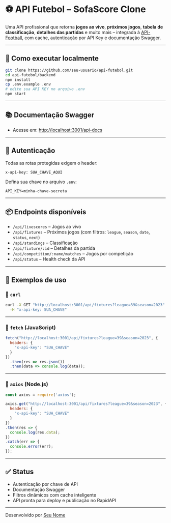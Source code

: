 # ⚽ API Futebol – SofaScore Clone

Uma API profissional que retorna **jogos ao vivo**, **próximos jogos**, **tabela de classificação**, **detalhes das partidas** e muito mais – integrada à [API-Football](https://www.api-football.com/), com cache, autenticação por API Key e documentação Swagger.

---

## 🚀 Como executar localmente

```bash
git clone https://github.com/seu-usuario/api-futebol.git
cd api-futebol/backend
npm install
cp .env.example .env
# edite sua API KEY no arquivo .env
npm start
```

---

## 📚 Documentação Swagger

- Acesse em: [http://localhost:3001/api-docs](http://localhost:3001/api-docs)

---

## 🔑 Autenticação

Todas as rotas protegidas exigem o header:

```
x-api-key: SUA_CHAVE_AQUI
```

Defina sua chave no arquivo `.env`:

```env
API_KEY=minha-chave-secreta
```

---

## 📦 Endpoints disponíveis

- `/api/livescores` – Jogos ao vivo
- `/api/fixtures` – Próximos jogos (com filtros: `league`, `season`, `date`, `status`, `next`)
- `/api/standings` – Classificação
- `/api/fixture/:id` – Detalhes da partida
- `/api/competition/:name/matches` – Jogos por competição
- `/api/status` – Health check da API

---

## 🧪 Exemplos de uso

### 🔹 `curl`

```bash
curl -X GET "http://localhost:3001/api/fixtures?league=39&season=2023" \
  -H "x-api-key: SUA_CHAVE"
```

---

### 🔹 `fetch` (JavaScript)

```js
fetch("http://localhost:3001/api/fixtures?league=39&season=2023", {
  headers: {
    "x-api-key": "SUA_CHAVE"
  }
})
  .then(res => res.json())
  .then(data => console.log(data));
```

---

### 🔹 `axios` (Node.js)

```js
const axios = require('axios');

axios.get("http://localhost:3001/api/fixtures?league=39&season=2023", {
  headers: {
    "x-api-key": "SUA_CHAVE"
  }
})
.then(res => {
  console.log(res.data);
})
.catch(err => {
  console.error(err);
});
```

---

## ✅ Status

- Autenticação por chave de API
- Documentação Swagger
- Filtros dinâmicos com cache inteligente
- API pronta para deploy e publicação no RapidAPI

---

Desenvolvido por [Seu Nome](https://github.com/seu-usuario)
